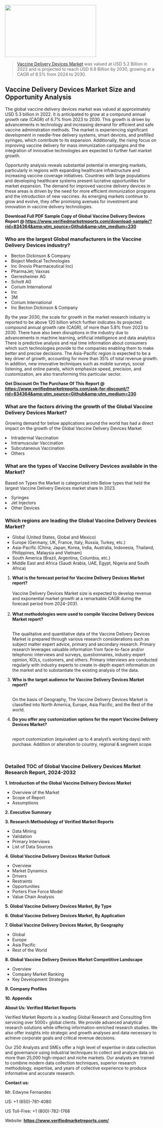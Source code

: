 <img src="https://ffe5etoiles.com/wp-content/uploads/2024/12/MST1-300x171.png" alt="" width="300" height="171" class="alignnone size-medium wp-image-20088" /><blockquote><p><p><a href="https://www.verifiedmarketreports.com/download-sample/?rid=834364&utm_source=Github&utm_medium=230" target="_blank">Vaccine Delivery Devices Market</a> was valued at USD 5.2 Billion in 2022 and is projected to reach USD 9.8 Billion by 2030, growing at a CAGR of 8.5% from 2024 to 2030.</p></blockquote><p><h2>Vaccine Delivery Devices Market Size and Opportunity Analysis</h2><p>The global vaccine delivery devices market was valued at approximately USD 5.3 billion in 2022. It is anticipated to grow at a compound annual growth rate (CAGR) of 6.7% from 2023 to 2030. This growth is driven by advancements in technology and increasing demand for efficient and safe vaccine administration methods. The market is experiencing significant development in needle-free delivery systems, smart devices, and prefilled syringes, which contribute to its expansion. Additionally, the rising focus on improving vaccine delivery for mass immunization campaigns and the integration of innovative technologies are expected to further fuel market growth.</p><p>Opportunity analysis reveals substantial potential in emerging markets, particularly in regions with expanding healthcare infrastructure and increasing vaccine coverage initiatives. Countries with large populations and developing healthcare systems present lucrative opportunities for market expansion. The demand for improved vaccine delivery devices in these areas is driven by the need for more efficient immunization programs and the introduction of new vaccines. As emerging markets continue to grow and evolve, they offer promising avenues for investment and innovation in vaccine delivery technologies.</p></p><p class=""><strong>Download Full PDF Sample Copy of Global Vaccine Delivery Devices Report @ <a href="https://www.verifiedmarketreports.com/download-sample/?rid=834364&amp;utm_source=Github&amp;utm_medium=230" target="_blank">https://www.verifiedmarketreports.com/download-sample/?rid=834364&amp;utm_source=Github&amp;utm_medium=230</a></strong></p><h3 id="" class="">Who are the largest Global manufacturers in the Vaccine Delivery Devices industry?</h3><p><li>Becton Dickinson & Company</li><li> Bioject Medical Technologies</li><li> Inc (Inovio Pharmaceutical Inc)</li><li> PharmaJet; Vaxxas</li><li> Gerresheimer AG</li><li> Schott AG</li><li> Corium International</li><li> Inc</li><li> 3M</li><li> Corium International</li><li> Inc Becton Dickinson & Company</li></p><div class=""><div class="" dir="" data-message-author-role="" data-message-id="" data-message-model-slug=""><div class=""><div class=""><div class=""><div class="" dir="" data-message-author-role="" data-message-id="" data-message-model-slug=""><div class=""><div class=""><p>By the year 2030, the scale for growth in the market research industry is reported to be above 120 billion which further indicates its projected compound annual growth rate (CAGR), of more than 5.8% from 2023 to 2030. There have also been disruptions in the industry due to advancements in machine learning, artificial intelligence and data analytics There is predictive analysis and real time information about consumers which such technologies provide to the companies enabling them to make better and precise decisions. The Asia-Pacific region is expected to be a key driver of growth, accounting for more than 35% of total revenue growth. In addition, new innovative techniques such as mobile surveys, social listening, and online panels, which emphasize speed, precision, and customization, are also transforming this particular sector.</p><p><strong>Get Discount On The Purchase Of This Report @&nbsp; <a href="https://www.verifiedmarketreports.com/ask-for-discount/?rid=834364&amp;utm_source=Github&amp;utm_medium=230" target="_blank">https://www.verifiedmarketreports.com/ask-for-discount/?rid=834364&amp;utm_source=Github&amp;utm_medium=230</a></strong></p></div></div></div></div></div></div></div></div><h3 id="" class="">What are the factors driving the growth of the Global Vaccine Delivery Devices Market?</h3><p id="" class="">Growing demand for below applications around the world has had a direct impact on the growth of the Global Vaccine Delivery Devices Market</p><p id="" class=""><li>Intradermal Vaccination</li><li> Intramuscular Vaccination</li><li> Subcutaneous Vaccination</li><li> Others</li></p><h3 id="" class="">What are the types of Vaccine Delivery Devices available in the Market?</h3><p id="" class="">Based on Types the Market is categorized into Below types that held the largest Vaccine Delivery Devices market share In 2023.</p><p id="" class=""><li>Syringes</li><li> Jet Injectors</li><li> Other Devices</li></p><h3 id="" class="">Which regions are leading the Global Vaccine Delivery Devices Market?</h3><ul><li>Global (United States, Global and Mexico)</li><li>Europe (Germany, UK, France, Italy, Russia, Turkey, etc.)</li><li>Asia-Pacific (China, Japan, Korea, India, Australia, Indonesia, Thailand, Philippines, Malaysia and Vietnam)</li><li>South America (Brazil, Argentina, Columbia, etc.)</li><li>Middle East and Africa (Saudi Arabia, UAE, Egypt, Nigeria and South Africa)</li></ul><p><ol><li><strong>What is the forecast period for Vaccine Delivery Devices Market report?<br /></strong><br /><span data-sheets-root="1" data-sheets-value="{&quot;1&quot;:2,&quot;2&quot;:&quot;XXXX size is expected to develop revenue and exponential market growth at a remarkable CAGR during the forecast period from 2024&ndash;2030.&quot;}" data-sheets-userformat="{&quot;2&quot;:12674,&quot;4&quot;:{&quot;1&quot;:2,&quot;2&quot;:16776960},&quot;10&quot;:2,&quot;11&quot;:0,&quot;15&quot;:&quot;Arial&quot;,&quot;16&quot;:12}">Vaccine Delivery Devices Market size is expected to develop revenue and exponential market growth at a remarkable CAGR during the forecast period from 2024&ndash;2031.</span><br /><br /></li><li><strong>What methodologies were used to compile Vaccine Delivery Devices Market report?<br /><br /></strong><p>The qualitative and quantitative data of the&nbsp;Vaccine Delivery Devices Market is prepared through various research considerations such as subject matter expert advice, primary and secondary research. Primary research leverages valuable information from face-to-face and/or telephonic interviews and surveys, questionnaires, industry expert opinion, KOLs, customers, and others. Primary interviews are conducted regularly with industry experts to create in-depth expert information on the market and to substantiate the existing analysis of the data.&nbsp;</p></li><li><strong>Who is the target audience for Vaccine Delivery Devices Market report?<br /><br /></strong><p>On the basis of Geography, The&nbsp;Vaccine Delivery Devices Market is classified into North America, Europe, Asia Pacific, and the Rest of the world.</p></li><li><strong>Do you offer any customization options for the report Vaccine Delivery Devices Market?<br /><br /></strong><p>report customization (equivalent up to 4 analyst&rsquo;s working days) with purchase. Addition or alteration to country, regional &amp; segment scope</p><p>&nbsp;</p></li></ol></p><h3 id="" class="">Detailed TOC of Global Vaccine Delivery Devices Market Research Report, 2024-2032</h3><p id="" class=""><strong>1. Introduction of the Global Vaccine Delivery Devices Market</strong></p><ul><li>Overview of the Market</li><li>Scope of Report</li><li>Assumptions</li></ul><p id="" class=""><strong>2. Executive Summary</strong></p><p id="" class=""><strong>3. Research Methodology of&nbsp;Verified Market Reports</strong></p><ul><li>Data Mining</li><li>Validation</li><li>Primary Interviews</li><li>List of Data Sources</li></ul><p id="" class=""><strong>4. Global Vaccine Delivery Devices Market Outlook</strong></p><ul><li>Overview</li><li>Market Dynamics</li><li>Drivers</li><li>Restraints</li><li>Opportunities</li><li>Porters Five Force Model</li><li>Value Chain Analysis</li></ul><p id="" class=""><strong>5. Global Vaccine Delivery Devices Market, By&nbsp;Type</strong></p><p id="" class=""><strong>6. Global Vaccine Delivery Devices Market, By Application</strong></p><p id="" class=""><strong>7. Global Vaccine Delivery Devices Market, By Geography</strong></p><ul><li>Global</li><li>Europe</li><li>Asia Pacific</li><li>Rest of the World</li></ul><p id="" class=""><strong>8. Global Vaccine Delivery Devices Market Competitive Landscape</strong></p><ul><li>Overview</li><li>Company Market Ranking</li><li>Key Development Strategies</li></ul><p id="" class=""><strong>9. Company Profiles</strong></p><p id="" class=""><strong>10. Appendix</strong></p><p id="" class=""><strong>About Us: Verified Market Reports</strong></p><p id="" class="">Verified Market Reports is a leading Global Research and Consulting firm servicing over 5000+ global clients. We provide advanced analytical research solutions while offering information-enriched research studies. We also offer insights into strategic and growth analyses and data necessary to achieve corporate goals and critical revenue decisions.</p><p id="" class="">Our 250 Analysts and SMEs offer a high level of expertise in data collection and governance using industrial techniques to collect and analyze data on more than 25,000 high-impact and niche markets. Our analysts are trained to combine modern data collection techniques, superior research methodology, expertise, and years of collective experience to produce informative and accurate research.</p><p id="" class=""><strong>Contact us:</strong></p><p id="" class="">Mr. Edwyne Fernandes</p><p id="" class="">US: +1 (650)-781-4080</p><p id="" class="">US Toll-Free: +1 (800)-782-1768</p><p id="" class="">Website: <a target="" data-test-app-aware-link=""><strong>https://www.verifiedmarketreports.com/</strong></a></p>
